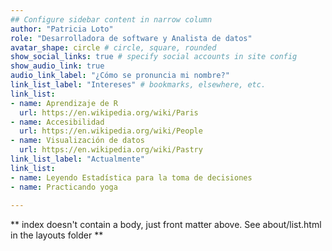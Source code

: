 ```yaml
---
## Configure sidebar content in narrow column
author: "Patricia Loto"
role: "Desarrolladora de software y Analista de datos"
avatar_shape: circle # circle, square, rounded
show_social_links: true # specify social accounts in site config
show_audio_link: true
audio_link_label: "¿Cómo se pronuncia mi nombre?"
link_list_label: "Intereses" # bookmarks, elsewhere, etc.
link_list:
- name: Aprendizaje de R
  url: https://en.wikipedia.org/wiki/Paris
- name: Accesibilidad
  url: https://en.wikipedia.org/wiki/People
- name: Visualización de datos
  url: https://en.wikipedia.org/wiki/Pastry
link_list_label: "Actualmente" 
link_list:
- name: Leyendo Estadística para la toma de decisiones
- name: Practicando yoga
  
---
```


** index doesn't contain a body, just front matter above.
See about/list.html in the layouts folder **
